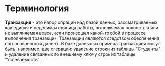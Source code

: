 # Терминология

__Транзакция__ - это набор опраций над базой данных, рассматриваемых как единая и неделимая единица работы, выполняемая полностью или не выплняемая вовсе, если произошел какой-то сбой в процессе выполнения транзакции. Транзакции являются средством обеспечения согласованности данных. В базе данных из примера транзакцией могут быть, например, две операции: удаление строки из таблицы "Студенты" и удаление связанных по внешнему ключу строк из таблицы "Успеваемость".
